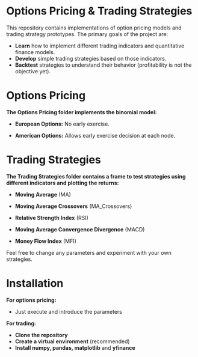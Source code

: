 # Options Pricing & Trading Strategies

This repository contains implementations of option pricing models and trading strategy prototypes. The primary goals of the project are:

- **Learn** how to implement different trading indicators and quantitative finance models.
- **Develop** simple trading strategies based on those indicators.
- **Backtest** strategies to understand their behavior (profitability is not the objective yet).

# Options Pricing
**The Options Pricing folder implements the binomial model:**

- **European Options:** No early exercise.

- **American Options:** Allows early exercise decision at each node.

# Trading Strategies
**The Trading Strategies folder contains a frame to test strategies using different indicators and plotting the returns:**

- **Moving Average** (MA)

- **Moving Average Crossovers** (MA_Crossovers)

- **Relative Strength Index** (RSI)

- **Moving Average Convergence Divergence** (MACD)

- **Money Flow Index** (MFI)

Feel free to change any parameters and experiment with your own strategies.

# Installation
**For options pricing:**
- Just execute and introduce the parameters

**For trading:**
- **Clone the repository**
- **Create a virtual environment** (recommended)
- **Install numpy, pandas, matplotlib** and **yfinance**
